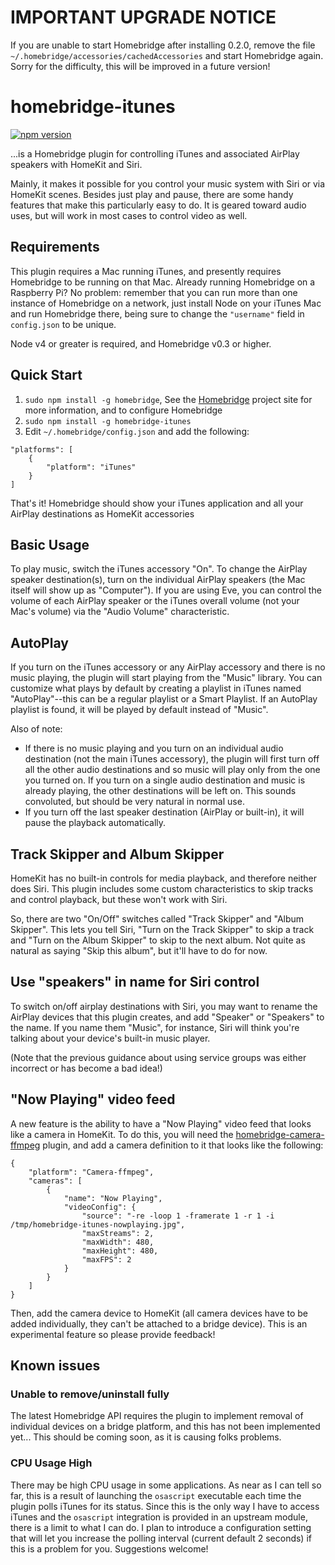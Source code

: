 # IMPORTANT UPGRADE NOTICE

If you are unable to start Homebridge after installing 0.2.0, remove the file `~/.homebridge/accessories/cachedAccessories` and start Homebridge again. Sorry for the difficulty, this will be improved in a future version!

# homebridge-itunes

[![npm version](https://badge.fury.io/js/homebridge-itunes.svg)](https://badge.fury.io/js/homebridge-itunes)


...is a Homebridge plugin for controlling iTunes and associated AirPlay speakers with HomeKit and Siri.

Mainly, it makes it possible for you control your music system with Siri or via HomeKit scenes. Besides just play and pause, there are some handy features that make this particularly easy to do. It is geared toward audio uses, but will work in most cases to control video as well.

## Requirements

This plugin requires a Mac running iTunes, and presently requires Homebridge to be running on that Mac. Already running Homebridge on a Raspberry Pi? No problem: remember that you can run more than one instance of Homebridge on a network, just install Node on your iTunes Mac and run Homebridge there, being sure to change the `"username"` field in `config.json` to be unique.

Node v4 or greater is required, and Homebridge v0.3 or higher.

## Quick Start

1. `sudo npm install -g homebridge`, See the [Homebridge](https://github.com/nfarina/homebridge) project site for more information, and to configure Homebridge
2. `sudo npm install -g homebridge-itunes`
3. Edit `~/.homebridge/config.json` and add the following:

```
"platforms": [
    {
        "platform": "iTunes"
    }
]
```

That's it! Homebridge should show your iTunes application and all your AirPlay destinations as HomeKit accessories

## Basic Usage

To play music, switch the iTunes accessory "On". To change the AirPlay speaker destination(s), turn on the individual AirPlay speakers (the Mac itself will show up as "Computer"). If you are using Eve, you can control the volume of each AirPlay speaker or the iTunes overall volume (not your Mac's volume) via the "Audio Volume" characteristic.

## AutoPlay

If you turn on the iTunes accessory or any AirPlay accessory and there is no music playing, the plugin will start playing from the "Music" library. You can customize what plays by default by creating a playlist in iTunes named "AutoPlay"--this can be a regular playlist or a Smart Playlist. If an AutoPlay playlist is found, it will be played by default instead of "Music".

Also of note:

* If there is no music playing and you turn on an individual audio destination (not the main iTunes accessory), the plugin will first turn off all the other audio destinations and so music will play only from the one you turned on. If you turn on a single audio destination and music is already playing, the other destinations will be left on. This sounds convoluted, but should be very natural in normal use.
* If you turn off the last speaker destination (AirPlay or built-in), it will pause the playback automatically.

## Track Skipper and Album Skipper

HomeKit has no built-in controls for media playback, and therefore neither does Siri. This plugin includes some custom characteristics to skip tracks and control playback, but these won't work with Siri.

So, there are two "On/Off" switches called "Track Skipper" and "Album Skipper". This lets you tell Siri, "Turn on the Track Skipper" to skip a track and "Turn on the Album Skipper" to skip to the next album. Not quite as natural as saying "Skip this album", but it'll have to do for now.

## Use "speakers" in name for Siri control

To switch on/off airplay destinations with Siri, you may want to rename the AirPlay devices that this plugin creates, and add "Speaker" or "Speakers" to the name. If you name them "Music", for instance, Siri will think you're talking about your device's built-in music player.

(Note that the previous guidance about using service groups was either incorrect or has become a bad idea!)

## "Now Playing" video feed

A new feature is the ability to have a "Now Playing" video feed that looks like a camera in HomeKit. To do this, you will need the  [homebridge-camera-ffmpeg](https://github.com/khaost/homebridge-camera-ffmpeg) plugin, and add a camera definition to it that looks like the following:

```
{
    "platform": "Camera-ffmpeg",
    "cameras": [
        {
            "name": "Now Playing",
            "videoConfig": {
                "source": "-re -loop 1 -framerate 1 -r 1 -i /tmp/homebridge-itunes-nowplaying.jpg",
                "maxStreams": 2,
                "maxWidth": 480,
                "maxHeight": 480,
                "maxFPS": 2
            }
        }
    ]
}
```

Then, add the camera device to HomeKit (all camera devices have to be added individually, they can't be attached to a bridge device). This is an experimental feature so please provide feedback!

## Known issues

### Unable to remove/uninstall fully

The latest Homebridge API requires the plugin to implement removal of individual devices on a bridge platform, and this has not been implemented yet... This should be coming soon, as it is causing folks problems.

### CPU Usage High

There may be high CPU usage in some applications. As near as I can tell so far, this is a result of launching the `osascript` executable each time the plugin polls iTunes for its status. Since this is the only way I have to access iTunes and the `osascript` integration is provided in an upstream module, there is a limit to what I can do. I plan to introduce a configuration setting that will let you increase the polling interval (current default 2 seconds) if this is a problem for you. Suggestions welcome!
